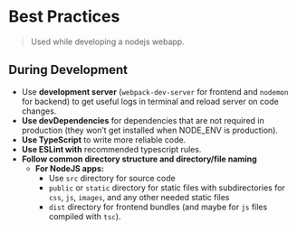 # Best Practices

> Used while developing a nodejs webapp.

## During Development

- Use **development server** (`webpack-dev-server` for frontend and `nodemon` for backend) to get useful logs in terminal and reload server on code changes.
- **Use devDependencies** for dependencies that are not required in production (they won’t get installed when NODE_ENV is production).
- **Use TypeScript** to write more reliable code.
- **Use ESLint with** recommended typescript rules.
- **Follow common directory structure and directory/file naming**
  - **For NodeJS apps:**
    - Use `src` directory for source code
    - `public` or `static` directory for static files with subdirectories for `css`, `js`, `images`, and any other needed static files 
    - `dist` directory for frontend bundles (and maybe for `js` files compiled with `tsc`).